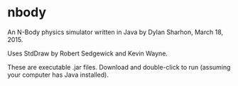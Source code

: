 # nbody
An N-Body physics simulator written in Java by Dylan Sharhon, March 18, 2015.

Uses StdDraw by Robert Sedgewick and Kevin Wayne.

These are executable .jar files. Download and double-click to run (assuming your computer has Java installed).
